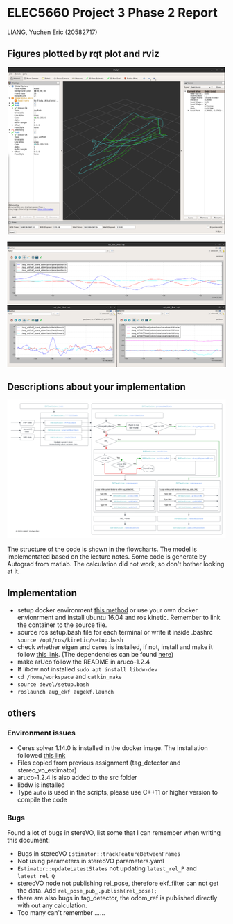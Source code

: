 # ELEC5660 Project 3 Phase 2 Report
LIANG, Yuchen Eric (20582717)

## Figures plotted by rqt plot and rviz
<p align="center">
<img src="./assets/P3p2-rviz.png" alt= “” width="500">
</p>

<p align="center">
<img src="./assets/P3p2-rqtplot.png" alt= “” width="600">
</p>

## Descriptions about your implementation
<p align="center">
<img src="./assets/ELEC5660-p3p2-flowchart.png" alt= “” width="600">
</p>
The structure of the code is shown in the flowcharts. The model is implementated based on the lecture notes. Some code is generate by Autograd from matlab. The calculation did not work, so don't bother looking at it.

## Implementation
- setup docker environment [this method](https://github.com/HKUST-Aerial-Robotics/HKUST-ELEC5660-Introduction-to-Aerial-Robotics/issues/1) or use your own docker envionrment and install ubuntu 16.04 and ros kinetic. Remember to link the container to the source file.
- source ros setup.bash file for each terminal or write it inside .bashrc `source /opt/ros/kinetic/setup.bash`
- check whether eigen and ceres is installed, if not, install and make it follow [this link](https://zhuanlan.zhihu.com/p/151675712). (The dependencies can be found [here](https://gist.github.com/JihongJu/97af193dd9334497b1916862caf0c467))
- make arUco follow the README in aruco-1.2.4 
- If libdw not installed `sudo apt install libdw-dev`
- `cd /home/workspace` and `catkin_make`
- `source devel/setup.bash`
- `roslaunch aug_ekf augekf.launch`

## others
### Environment issues
- Ceres solver 1.14.0 is installed in the docker image. The installation followed [this link](https://zhuanlan.zhihu.com/p/151675712)
- Files copied from previous assignment (tag_detector and stereo_vo_estimator)
- aruco-1.2.4 is also added to the src folder
- libdw is installed
- Type `auto` is used in the scripts, please use C++11 or higher version to compile the code

### Bugs  
Found a lot of bugs in stereVO, list some that I can remember when writing this document:
- Bugs in stereoVO `Estimator::trackFeatureBetweenFrames`
- Not using parameters in stereoVO parameters.yaml
- `Estimator::updateLatestStates` not updating `latest_rel_P` and `latest_rel_Q`
- stereoVO node not publishing rel_pose, therefore ekf_filter can not get the data. Add `rel_pose_pub_.publish(rel_pose);`
- there are also bugs in tag_detector, the odom_ref is published directly with out any calculation.
- Too many can't remember ......
